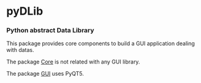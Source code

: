 # pyDLib 
### Python abstract Data Library


This package provides core components to build a GUI application dealing with datas. 

The package [Core](Core) is not related with any GUI library.

The package [GUI](GUI) uses PyQT5.
